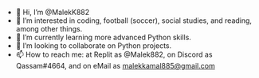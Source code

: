 - 👋 Hi, I’m @MalekK882
- 👀 I’m interested in coding, football (soccer), social studies, and reading, among other things.
- 🌱 I’m currently learning more advanced Python skills.
- 💞️ I’m looking to collaborate on Python projects.
- 📫 How to reach me: at Replit as @Malek882, on Discord as Qassam#4664, and on eMail as malekkamal885@gmail.com

<!---
MalekK882/MalekK882 is a ✨ special ✨ repository because its `README.md` (this file) appears on your GitHub profile.
You can click the Preview link to take a look at your changes.
--->
